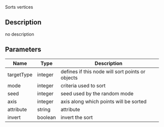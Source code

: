 Sorts vertices



## Description
no description
## Parameters

<table>
<thead>
	<tr>
		<th>Name</th>
		<th>Type</th>
		<th>Description</th>
	</tr>
</thead>
<tr>
	<td>targetType</td>
	<td><div class='bg-orange-800 px-2 py-px text-white rounded-sm'>integer</div></td>
	<td>defines if this node will sort points or objects</td>
</tr>
<tr>
	<td>mode</td>
	<td><div class='bg-orange-800 px-2 py-px text-white rounded-sm'>integer</div></td>
	<td>criteria used to sort</td>
</tr>
<tr>
	<td>seed</td>
	<td><div class='bg-orange-800 px-2 py-px text-white rounded-sm'>integer</div></td>
	<td>seed used by the random mode</td>
</tr>
<tr>
	<td>axis</td>
	<td><div class='bg-orange-800 px-2 py-px text-white rounded-sm'>integer</div></td>
	<td>axis along which points will be sorted</td>
</tr>
<tr>
	<td>attribute</td>
	<td><div class='bg-purple-800 px-2 py-px text-white rounded-sm'>string</div></td>
	<td>attribute</td>
</tr>
<tr>
	<td>invert</td>
	<td><div class='bg-emerald-800 px-2 py-px text-white rounded-sm'>boolean</div></td>
	<td>invert the sort</td>
</tr>
</table>